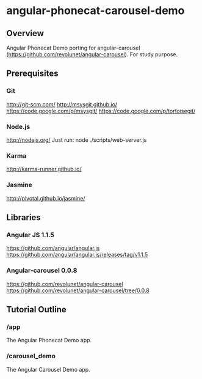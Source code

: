 # angular-phonecat-carousel-demo


## Overview
Angular Phonecat Demo porting for angular-carousel (https://github.com/revolunet/angular-carousel).
For study purpose.


## Prerequisites

### Git
http://git-scm.com/
http://msysgit.github.io/
https://code.google.com/p/msysgit/
https://code.google.com/p/tortoisegit/

### Node.js
http://nodejs.org/
Just run: node ./scripts/web-server.js

### Karma
http://karma-runner.github.io/

### Jasmine
http://pivotal.github.io/jasmine/


## Libraries

### Angular JS 1.1.5
https://github.com/angular/angular.js
https://github.com/angular/angular.js/releases/tag/v1.1.5

### Angular-carousel 0.0.8
https://github.com/revolunet/angular-carousel
https://github.com/revolunet/angular-carousel/tree/0.0.8


## Tutorial Outline

### /app
The Angular Phonecat Demo app.

### /carousel_demo
The Angular Carousel Demo app.
